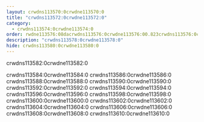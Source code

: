 ```yaml
---
layout: crwdns113570:0crwdne113570:0
title: "crwdns113572:0crwdne113572:0"
category:
  - crwdns113574:0crwdne113574:0
order: rwdne113576:08dacrwdns113576:0crwdne113576:00.823crwdns113576:0crwdne113576:07857crwdns113576:0crwdne113576:0
description: "crwdns113578:0crwdne113578:0"
hide: crwdns113580:0crwdne113580:0
---
```

crwdns113582:0crwdne113582:0

crwdns113584:0crwdne113584:0 crwdns113586:0crwdne113586:0 crwdns113588:0crwdne113588:0 crwdns113590:0crwdne113590:0 crwdns113592:0crwdne113592:0 crwdns113594:0crwdne113594:0 crwdns113596:0crwdne113596:0 crwdns113598:0crwdne113598:0 crwdns113600:0crwdne113600:0 crwdns113602:0crwdne113602:0 crwdns113604:0crwdne113604:0 crwdns113606:0crwdne113606:0 crwdns113608:0crwdne113608:0 crwdns113610:0crwdne113610:0
